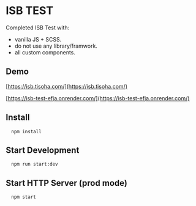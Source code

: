 # ISB TEST

Completed ISB Test with:

-  vanilla JS + SCSS.
-  do not use any library/framwork.
-  all custom components.

## Demo

[https://isb.tisoha.com/](https://isb.tisoha.com/)

[https://isb-test-efja.onrender.com/](https://isb-test-efja.onrender.com/)

## Install

```
  npm install
```

## Start Development

```
  npm run start:dev
```

## Start HTTP Server (prod mode)

```
  npm start
```
